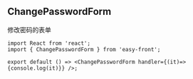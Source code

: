 ## ChangePasswordForm
修改密码的表单

```tsx
import React from 'react';
import { ChangePasswordForm } from 'easy-front';

export default () => <ChangePasswordForm handler={(it)=>{console.log(it)}} />;
```
